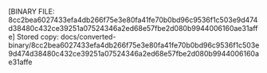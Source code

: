 [BINARY FILE: 8cc2bea6027433efa4db266f75e3e80fa41fe70b0bd96c9536f1c503e9d474d38480c432ce39251a07524346a2ed68e57fbe2d080b9944006160ae31affe]
Stored copy: docs/converted-binary/8cc2bea6027433efa4db266f75e3e80fa41fe70b0bd96c9536f1c503e9d474d38480c432ce39251a07524346a2ed68e57fbe2d080b9944006160ae31affe
